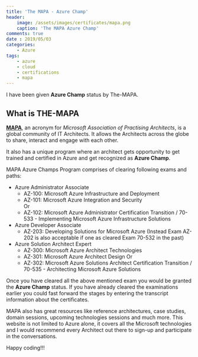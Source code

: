 ```yaml
---
title: 'The MAPA - Azure Champ'
header: 
    image: /assets/images/certificates/mapa.png
    caption: 'The MAPA Azure Champ'
comments: true
date : 2019/05/03
categories:
    - Azure
tags:
    - azure
    - cloud
    - certifications
    - mapa
---
```


I have been given **Azure Champ** status by The-MAPA.

## What is THE-MAPA
[**MAPA**](www.the-mapa.com), an acronym for *Microsoft Association of Practising Architects*, is a global community of IT Architects. It allows the Architects across the globe to share, interact and engage with each other. 

It also has a unique program where an architect gets opportunity to get trained and certified in Azure and get recognized as **Azure Champ**. 

MAPA Azure Champs Program comprises of clearing following exams and paths:
* Azure Administrator Associate
    * AZ-100: Microsoft Azure Infrastructure and Deployment
    * AZ-101: Microsoft Azure Integration and Security  
  Or
    * AZ-102: Microsoft Azure Administrator Certification Transition / 70-533 - Implementing Microsoft Azure Infrastructure Solutions
* Azure Developer Associate
    * AZ-203: Developing Solutions for Microsoft Azure (Instead Exam AZ-202 is also acceptable if one as cleared Exam 70-532 in the past)
* Azure Solution Architect Expert
    * AZ-300: Microsoft Azure Architect Technologies
    * AZ-301: Microsoft Azure Architect Design
  Or
    * AZ-302: Microsoft Azure Solutions Architect Certification Transition / 70-535 - Architecting Microsoft Azure Solutions

Once you have cleared all the above mentioned exam you would be granted the **Azure Champ** status. If you have already cleared the examinations earlier you could fast forward the stages by entering the transcript information about the certificates. 

MAPA also has great resources like reference architectures, case studies, domain sessions, upcoming technologies sessions and much more. This website is not limited to Azure alone, it covers all the Microsoft technologies and I would recommend every Architect out there to sign-up and participate in the conversations.

Happy coding!!!